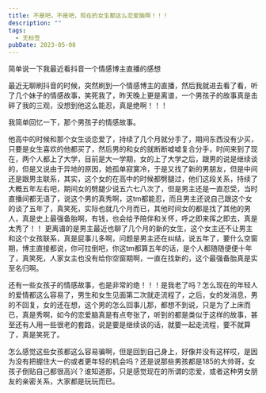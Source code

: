 ```yaml
---
title: 不是吧，不是吧，现在的女生都这么恋爱脑啊！！！
description: ""
tags:
  - 无标签
pubDate: 2023-05-08
---
```



简单说一下我最近看抖音一个情感博主直播的感想



<!-- more -->



最近无聊刷抖音的时候，突然刷到一个情感博主的直播，然后我就进去看了看，听了几个妹子的情感故事，笑死我了，昨天晚上更是离谱，一个男孩子的故事真是击碎了我的三观，没想到他这么能忍，真是绝啊！！！



我简单回忆一下，那个男孩子的情感故事。



他高中的时候和那个女生谈恋爱了，持续了几个月就分手了，期间东西没有少买，只要是女生喜欢的他都买了，然后男的和女的就断断嘘嘘复合分手，时间来到了现在，两个人都上了大学，目前是大一学期，女的上了大学之后，跟男的说是继续谈的，但是又说由于异地的原因，她孤单寂寞冷，于是又找了新的男朋友，但是中间还是跟男主联系，其实，这个女的在高中的时候都劈腿过，他们这段关系，持续了大概五年左右吧，期间女的劈腿少说五六七八次了，但是男主还是一直忍受，当时直播间都无语了，说这个男的真秀啊，这tm都能忍，而且男主还说自己跟这个女的谈了五年了，真笑死，实际也就几个月而已，其他时间女的都是找了其他的男人，真是史上最强备胎啊，有钱，也会给予陪伴和关怀，呼之即来挥之即去，真是太秀了！！ 更离谱的是男主最近也聊了几个月的新的女生，这个女主还不让男主和这个女孩联系，真是屁事儿多啊，问题是男主还在纠结，说五年了，要什么空窗期，博主直接都说，你可拉倒吧，你这tm都算五年的话，是个人都随随便便十年了，真笑死，人家女主也没有给你空窗期啊，一直在找新的，这个最强备胎真是实至名归啊。



还有一些女孩子的情感故事，也是非常的绝！！！是我老了吗？怎么现在的年轻人的爱情都这么容易了，男生和女生见面第二次就走流程了，之后，女的发消息，男的不回复，女的还在想，这个男的怎么回事儿那，都想不到说，只是为了上床而已，真是秀啊，如今的恋爱脑真是有点夸张了，听到的都是类似于这样的故事，甚至还有人用一些很老的套路，说是要是继续谈的话，就要一起走流程，要不就算了，真是笑死了。



怎么感觉这些女孩都这么容易骗啊，但是回到自己身上，好像并没有这样哎，是因为没有把握住大一的或者更年轻的机会吗？还是说那些男孩都是185的大帅哥，女孩子倒贴自己都很高兴？谁知道那，只是感觉现在的所谓的恋爱，或者这种男女朋友的亲密关系，大家都是玩玩而已。
